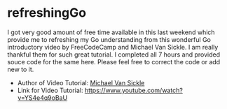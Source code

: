 # refreshingGo

I got very good amount of free time available in this last weekend which provide me to refreshing my Go understanding from this wonderful Go introductory video by FreeCodeCamp and  Michael Van Sickle. I am really thankful them for such great tutorial. I completed all 7 hours and provided souce code for the same here. Please feel free to correct the code or add new to it. 

- Author of Video Tutorial:  [Michael Van Sickle](https://www.youtube.com/redirect?redir_token=yxPVHTxHazZp8DaQ-Cl_5QRU9oJ8MTU3MjU4NTQzNkAxNTcyNDk5MDM2&q=https%3A%2F%2Fwww.pluralsight.com%2Fauthors%2Fmike-vansickle&v=YS4e4q9oBaU&event=video_description)
- Link for Video Tutorial: https://www.youtube.com/watch?v=YS4e4q9oBaU
